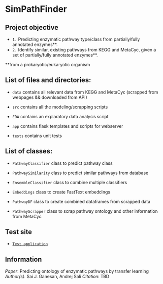 # SimPathFinder

## Project objective 
- `1.` Predicting enzymatic pathway type/class from partially/fully annotated enzymes**.
- `2.` Identify similar, existing pathways from KEGG and MetaCyc, given a set of partially/fully annotated enzymes**. 

**from a prokaryotic/eukaryotic organism


## List of files and directories:

- `data`     contains all relevant data from KEGG and MetaCyc (scrapped from webpages && downloaded from API) 

- `src`      contains all the modeling/scrapping scripts  

- `EDA`      contains an explaratory data analysis script

- `app`      contains flask templates and scripts for webserver

- `tests`    contains unit tests

## List of classes:

- `PathwayClassifier`  class to predict pathway class
             
- `PathwaySimilarity`  class to predict similar pathways from database 

- `EnsembleClassifier` class to combine multiple classifiers
                  
- `Embeddings` class to create FastText embeddings

- `PathwayDF` class to create combined dataframes from scrapped data

- `PathwayScrapper` class to scrap pathway ontology and other information from MetaCyc 

## Test site 

- [`Test application`](https://modbase.compbio.ucsf.edu/SimPathFinder/) 

## Information

_Paper_: Predicting ontology of enzymatic pathways by transfer learning
_Author(s)_: Sai J. Ganesan, Andrej Sali
_Citation_: TBD


